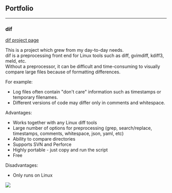 ## Portfolio

---

### dif

[dif project page](/dif)

This is a project which grew from my day-to-day needs.<br>
dif is a preprocessing front end for Linux tools such as diff, gvimdiff, kdiff3, meld, etc.<br>
Without a preprocessor, it can be difficult and time-consuming to visually compare large files because of formatting differences.

For example:
* Log files often contain "don't care" information such as timestamps or temporary filenames.
* Different versions of code may differ only in comments and whitespace.

Advantages:
* Works together with any Linux diff tools
* Large number of options for preprocessing (grep, search/replace, timestamps, comments, whitespace, json, yaml, etc)
* Ability to compare directories
* Supports SVN and Perforce
* Highly portable - just copy and run the script
* Free

Disadvantages:
* Only runs on Linux


<img src="images/dummy_thumbnail.jpg?raw=true"/>


